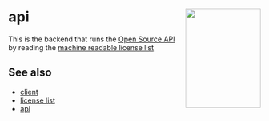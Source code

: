 <a href="https://opensource.org/licenses"><img align="right" width="150" height="200" src="https://opensource.org/files/OSIApproved.png"></a>
api
===

This is the backend that runs the [Open Source API](https://api.opensource.org/)
by reading the [machine readable license list](https://github.com/opensourceorg/licenses)


See also
--------

 - [client](https://github.com/OpenSourceOrg/api/blob/master/client/README.md)
 - [license list](https://github.com/opensourceorg/licenses)
 - [api](https://api.opensource.org/)
